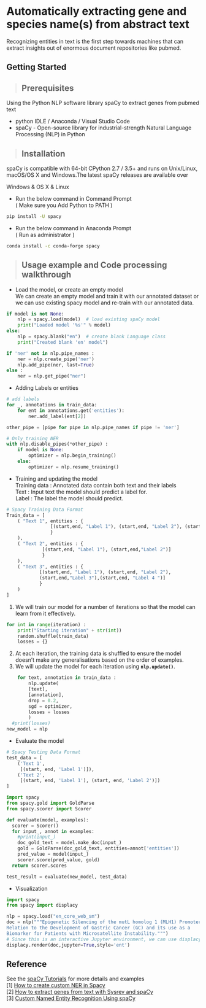 # Automatically extracting gene and species name(s) from abstract text

Recognizing entities in text is the first step towards machines that can extract insights out of enormous document repositories like pubmed.<br>

## Getting Started
> ## Prerequisites
Using the Python NLP software library spaCy to extract genes from pubmed text
* python IDLE / Anaconda / Visual Studio Code
* spaCy - Open-source library for industrial-strength Natural Language Processing (NLP) in Python

> ## Installation

spaCy is compatible with 64-bit CPython 2.7 / 3.5+ and runs on Unix/Linux, macOS/OS X and Windows.The latest spaCy releases are available over 

Windows & OS X & Linux
* Run the below command in Command Prompt<br> 
( Make sure you Add Python to PATH )
```sh
pip install -U spacy
```
* Run the below command in Anaconda Prompt<br>
( Run as administrator )
```sh
conda install -c conda-forge spacy
```

> ## Usage example and Code processing walkthrough
* Load the model, or create an empty model<br>
We can create an empty model and train it with our annotated dataset or we can use existing spacy model and re-train with our annotated data.<br>

```python
if model is not None:
    nlp = spacy.load(model)  # load existing spaCy model
    print("Loaded model '%s'" % model)
else:
    nlp = spacy.blank("en")  # create blank Language class
    print("Created blank 'en' model")

if 'ner' not in nlp.pipe_names :
    ner = nlp.create_pipe('ner')
    nlp.add_pipe(ner, last=True)
else :
    ner = nlp.get_pipe("ner")
```
* Adding Labels or entities<br>

```python
# add labels
for _, annotations in train_data:
    for ent in annotations.get('entities'):
        ner.add_label(ent[2])

other_pipe = [pipe for pipe in nlp.pipe_names if pipe != 'ner']

# Only training NER
with nlp.disable_pipes(*other_pipe) :
    if model is None:
        optimizer = nlp.begin_training()
    else:
        optimizer = nlp.resume_training()
```
* Training and updating the model<br>
Training data : Annotated data contain both text and their labels<br>
Text : Input text the model should predict a label for.<br>
Label : The label the model should predict.<br>
```python
# Spacy Training Data Format
Train_data = [
    ( "Text 1", entities : {
                [(start,end, "Label 1"), (start,end, "Label 2"), (start,end, "Label 3")]
                }
    ),
    ( "Text 2", entities : {
             [(start,end, "Label 1"), (start,end,"Label 2")]
             }
    ),
    ( "Text 3", entities : {
            [(start,end, "Label 1"), (start,end, "Label 2"), 
            (start,end,"Label 3"),(start,end, "Label 4 ")]
            }
    )
]
```

1. We will train our model for a number of iterations so that the model can learn from it effectively.<br>


```python
for int in range(iteration) :
    print("Starting iteration" + str(int))
    random.shuffle(train_data)
    losses = {}
```
2. At each iteration, the training data is shuffled to ensure the model doesn’t make any generalisations based on the order of examples.<br>
3. We will update the model for each iteration using  <b>`nlp.update()`</b>. 
```python
    for text, annotation in train_data :
        nlp.update(
        [text],
        [annotation],
        drop = 0.2,
        sgd = optimizer,
        losses = losses
        )
  #print(losses)
new_model = nlp
```

* Evaluate the model<br>

```python
# Spacy Testing Data Format
test_data = [
    ('Text 1',
     [(start, end, 'Label 1')]),
    ('Text 2',
     [(start, end, 'Label 1'), (start, end, 'Label 2')])
]
```
```python
import spacy
from spacy.gold import GoldParse
from spacy.scorer import Scorer

def evaluate(model, examples):
  scorer = Scorer()
  for input_, annot in examples:
    #print(input_)
    doc_gold_text = model.make_doc(input_)
    gold = GoldParse(doc_gold_text, entities=annot['entities'])
    pred_value = model(input_)
    scorer.score(pred_value, gold)
  return scorer.scores

test_result = evaluate(new_model, test_data)
```
*  Visualization <br>
```python
import spacy
from spacy import displacy

nlp = spacy.load("en_core_web_sm")
doc = nlp("""Epigenetic Silencing of the mutL homolog 1 (MLH1) Promoter in
Relation to the Development of Gastric Cancer (GC) and its use as a
Biomarker for Patients with Microsatellite Instability.""")
# Since this is an interactive Jupyter environment, we can use displacy.render here
displacy.render(doc,jupyter=True,style='ent')
```

## Reference
See the [spaCy Tutorials](https://spacy.io/usage/spacy-101) for more details and examples<br>
[1] [How to create custom NER in Spacy](https://confusedcoders.com/data-science/deep-learning/how-to-create-custom-ner-in-spacy)<br>
[2] [How to extract genes from text with Sysrev and spaCy](https://blog.sysrev.com/simple-ner/)<br>
[3] [Custom Named Entity Recognition Using spaCy](https://towardsdatascience.com/custom-named-entity-recognition-using-spacy-7140ebbb3718)
